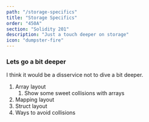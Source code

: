 ```yaml
---
path: "/storage-specifics"
title: "Storage Specifics"
order: "450A"
section: "Solidity 201"
description: "Just a touch deeper on storage"
icon: "dumpster-fire"
---
```


### Lets go a bit deeper
I think it would be a disservice not to dive a bit deeper.

1. Array layout
    1. Show some sweet collisions with arrays
1. Mapping layout
1. Struct layout
1. Ways to avoid collisions

<br />
<br />
<br />
<br />
<br />
<br />
<br />
<br />
<br />
<br />
<br />
<br />
<br />
<br />



